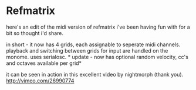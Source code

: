 # Refmatrix

here's an edit of the midi version of refmatrix i've been having fun with for a bit so thought i'd share.

in short - it now has 4 grids, each assignable to seperate midi channels. playback and switching between grids for input are handled on the monome.
uses serialosc. * update - now has optional random velocity, cc's and octaves available per grid*

it can be seen in action in this excellent video by nightmorph (thank you).
http://vimeo.com/26990774